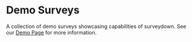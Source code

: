 # Demo Surveys

A collection of demo surveys showcasing capabilities of surveydown. See our [Demo Page](https://surveydown.org/demos) for more information.
